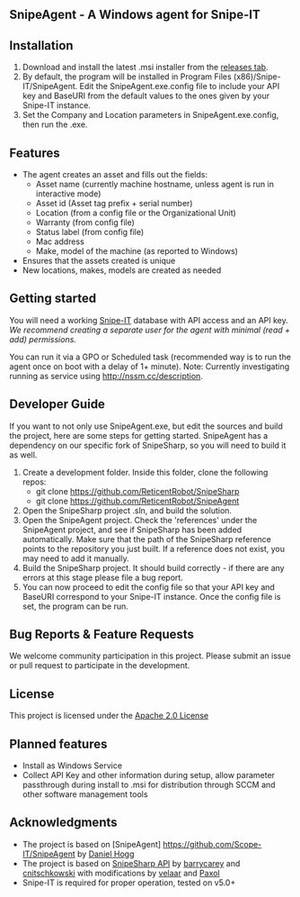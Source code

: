 ## SnipeAgent - A Windows agent for Snipe-IT

## Installation
1. Download and install the latest .msi installer from the [releases tab](https://github.com/ReticentRobot/SnipeAgent/releases).
2. By default, the program will be installed in Program Files (x86)/Snipe-IT/SnipeAgent. Edit the SnipeAgent.exe.config file to include your API key and BaseURI from the default values to the ones given by your Snipe-IT instance.
3. Set the Company and Location parameters in SnipeAgent.exe.config, then run the .exe.

## Features
* The agent creates an asset and fills out the fields:
  - Asset name (currently machine hostname, unless agent is run in interactive mode)
  - Asset id (Asset tag prefix + serial number)
  - Location (from a config file or the Organizational Unit)
  - Warranty (from config file)
  - Status label (from config file)
  - Mac address
  - Make, model of the machine (as reported to Windows)
* Ensures that the assets created is unique
* New locations, makes, models are created as needed


## Getting started
You will need a working [Snipe-IT](https://snipeitapp.com/) database with API access and an API key. 
*We recommend creating a separate user for the agent with minimal (read + add) permissions.*

You can run it via a GPO or Scheduled task (recommended way is to run the agent once on boot with a delay of 1+ minute).  Note:  Currently investigating running as service using http://nssm.cc/description. 

## Developer Guide

If you want to not only use SnipeAgent.exe, but edit the sources and build the project, here are some steps for getting started. SnipeAgent has a dependency on our specific fork of SnipeSharp, so you will need to build it as well.

1. Create a development folder. Inside this folder, clone the following repos:
    * git clone https://github.com/ReticentRobot/SnipeSharp
    * git clone https://github.com/ReticentRobot/SnipeAgent
2. Open the SnipeSharp project .sln, and build the solution.
3. Open the SnipeAgent project. Check the 'references' under the SnipeAgent project, and see if SnipeSharp has been added automatically. Make sure that the path of the SnipeSharp reference points to the repository you just built. If a reference does not exist, you may need to add it manually.
4. Build the SnipeSharp project. It should build correctly - if there are any errors at this stage please file a bug report.
5. You can now proceed to edit the config file so that your API key and BaseURI correspond to your Snipe-IT instance. Once the config file is set, the program can be run.

## Bug Reports & Feature Requests
We welcome community participation in this project. Please submit an issue or pull request to participate in the development. 

## License
This project is licensed under the [Apache 2.0 License](http://www.apache.org/licenses/LICENSE-2.0)

## Planned features
* Install as Windows Service
* Collect API Key and other information during setup, allow parameter passthrough during install to .msi for distribution through SCCM and other software management tools

## Acknowledgments
* The project is based on [SnipeAgent] https://github.com/Scope-IT/SnipeAgent by [Daniel Hogg](https://github.com/danielhogg)
* The project is based on [SnipeSharp API](https://github.com/cnitschkowski/SnipeSharp) by [barrycarey](https://github.com/barrycarey) and [cnitschkowski](https://github.com/cnitschkowski) with modifications by [velaar](https://github.com/velaar) and  [Paxol](https://github.com/Paxol/SnipeSharp)
* Snipe-IT is required for proper operation, tested on v5.0+
